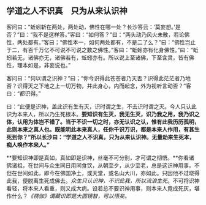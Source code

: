 ## 学道之人不识真　只为从来认识神

客问曰：“蚯蚓斩在两处，两处动，佛性在哪一处？长沙答云：‘莫妄想。’是否？”曰：“我不是这样答。”客曰：“如何答？”曰：“两头动乃风火未散，若论佛性，两处都有。”客曰；“佛性本一，如何两处都有，不是二了么？”曰：“佛性岂止于二，有百千万亿不可说不可说之数之佛性。”客曰：“蚯蚓亦有化身佛性。”曰：“蚯蚓若无，诸佛亦无，诸佛若有，蚯蚓亦有。所以说上至诸佛，下至含灵，皆有佛性，理本如是，非妄说也。”

客问曰：“何以谓之识神？”曰；“你今识得此苍苍者乃天否？识得此茫茫者乃地否？识得天之下地之上一切万物，并此身心，内而起念，外为视听言动否？”客曰：“都识得。”

曰：“此便是识神，盖此识有生有灭，识时谓之生，不去识时谓之灭。今人只认此识为本来人，所以乃生死根本。**要知识有生灭，我无生灭，识乃我之用，我乃识之体，认用为体岂不错了。当于不识一切之时，亦无认识之认，惟有此我历历孤明，此则本来之真人也。**既能明此本来真人，任你千识万识，都是本来人作用，有甚生死到你？”所以长沙曰：**“学道之人不识真，只为从来认识神。无量劫来生死本，痴人唤作本来人。”**

**要知识神即是真如，真如即是识神，丝毫不可分别，才可谓之彻悟。**你看诸佛诸祖，在世间与众生同日用同食饮，从朝至夕，从少至老，总是这识神用事。不但在世间如此，即今在佛国净土，或天堂，或名山大川，亦如此。只因他不过晓得此我，便脱离生死成佛去。*众生只认识神，不识此我，所以流浪生死*。不可将识神看轻，将本来人看重，则又成大病。设若总不要识神用事，则本来人竟成死灰，堪作什么？*《楞伽》谓藏识即是大圆镜智，可以悟矣。*

